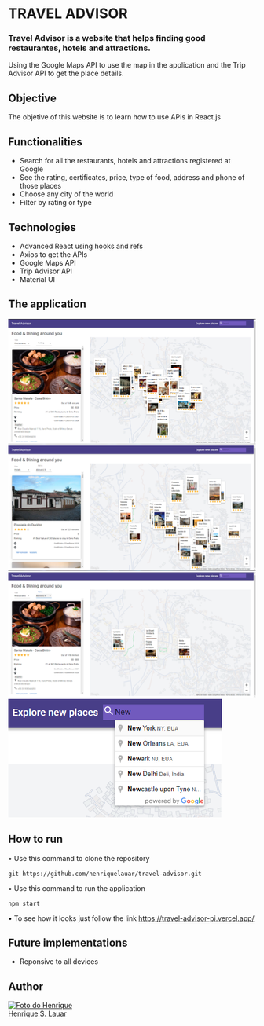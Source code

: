 # TRAVEL ADVISOR
### Travel Advisor is a website that helps finding good restaurantes, hotels and attractions. 
Using the Google Maps API to use the map in the application and the Trip Advisor API to get the place details.

## Objective 
The objetive of this website is to learn how to use APIs in React.js

## Functionalities
- Search for all the restaurants, hotels and attractions registered at Google
- See the rating, certificates, price, type of food, address and phone of those places
- Choose any city of the world
- Filter by rating or type

## Technologies 
- Advanced React using hooks and refs
- Axios to get the APIs
- Google Maps API
- Trip Advisor API
- Material UI

## The application

<img src="https://github.com/henriquelauar/travel-advisor/blob/master/public/assets/Screenshot_1.png">
<img src="https://github.com/henriquelauar/travel-advisor/blob/master/public/assets/hotels.png">
<img src="https://github.com/henriquelauar/travel-advisor/blob/master/public/assets/rating.png">
<img src="https://github.com/henriquelauar/travel-advisor/blob/master/public/assets/places.png">

## How to run

• Use this command to clone the repository
```
git https://github.com/henriquelauar/travel-advisor.git
```
• Use this command to run the application
```
npm start
```
• To see how it looks just follow the link
https://travel-advisor-pi.vercel.app/

## Future implementations 
- Reponsive to all devices

## Author
  <a href="https://github.com/henriquelauar">
  <img src="https://avatars.githubusercontent.com/u/94016839?s=400&u=f5b77f72e0bd8bc54ed3c328fbddacfee2970df9&v=4" width="150px" alt="Foto do Henrique"/><br>
  Henrique S. Lauar
  </a>
